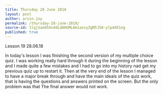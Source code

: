 ```yaml
---
title: Thursday 28 June 2018
layout: post
author: arvin.joy
permalink: /thursday-28-june-2018/
source-id: 1lqjSae65XnddLdAHGML6m1azxyZgM5J58-ylp4dX1eg
published: true
---
```

Lesson 19                                 28.06.18

In today's lesson I was finishing the second version of my multiple choice quiz. I was working really hard through it during the beginning of the lesson and I made quite a few mistakes and I had to go into my history nad get my previous quiz up to restart it. Then at the very end of the lesson I managed to have a major break through and have the main ideals of the quiz work, that is having the questions and answers printed on the screen. But the only problem was that The final answer would not work. 

